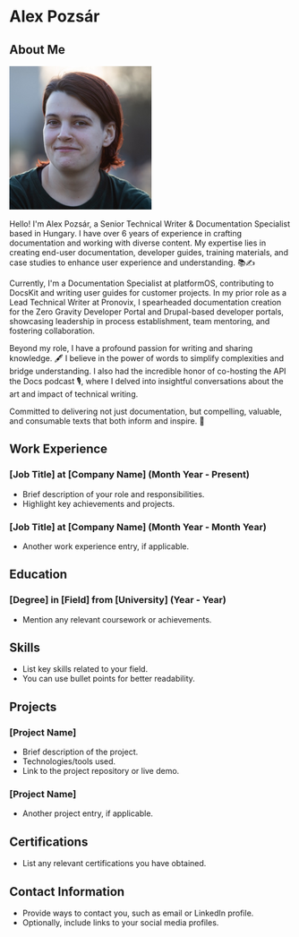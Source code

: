 # Alex Pozsár

## About Me

![Alex Pozsár](./alexpfp.png)

Hello! I'm Alex Pozsár, a Senior Technical Writer & Documentation Specialist based in Hungary. I have over 6 years of experience in crafting documentation and working with diverse content. My expertise lies in creating end-user documentation, developer guides, training materials, and case studies to enhance user experience and understanding. 📚✍️

Currently, I'm a Documentation Specialist at platformOS, contributing to DocsKit and writing user guides for customer projects. In my prior role as a Lead Technical Writer at Pronovix, I spearheaded documentation creation for the Zero Gravity Developer Portal and Drupal-based developer portals, showcasing leadership in process establishment, team mentoring, and fostering collaboration.

Beyond my role, I have a profound passion for writing and sharing knowledge. 🖋️ I believe in the power of words to simplify complexities and bridge understanding. I also had the incredible honor of co-hosting the API the Docs podcast 🎙️, where I delved into insightful conversations about the art and impact of technical writing.

Committed to delivering not just documentation, but compelling, valuable, and consumable texts that both inform and inspire. 🚀

## Work Experience

### [Job Title] at [Company Name] (Month Year - Present)

- Brief description of your role and responsibilities.
- Highlight key achievements and projects.

### [Job Title] at [Company Name] (Month Year - Month Year)

- Another work experience entry, if applicable.

## Education

### [Degree] in [Field] from [University] (Year - Year)

- Mention any relevant coursework or achievements.

## Skills

- List key skills related to your field.
- You can use bullet points for better readability.

## Projects

### [Project Name]

- Brief description of the project.
- Technologies/tools used.
- Link to the project repository or live demo.

### [Project Name]

- Another project entry, if applicable.

## Certifications

- List any relevant certifications you have obtained.

## Contact Information

- Provide ways to contact you, such as email or LinkedIn profile.
- Optionally, include links to your social media profiles.


